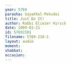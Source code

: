 ```yaml
---
year: 5769
parasha: Vayakhel-Pekudei
title: Just Do It!
author: Rabbi Eliezer Hirsch
date: 2009-03-21
id: 57692101
filename: 5769-210-1
layout: audio
moment: 
shabbat: 
occasion: 
---
```

